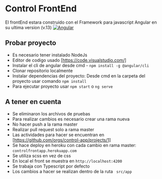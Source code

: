 # Control FrontEnd

El frontEnd estara construido con el Framework para javascript Angular en su ultima version (v.13)
[![Angular](https://abirghoudi.com/wp-content/uploads/2020/06/Angular_full_color_logo.svg.png)](https://angular.io/)

## Probar proyecto

- Es necesario tener instalado NodeJs
- Editor de codigo usado [https://code.visualstudio.com/]
- Instalar el cli de angular desde cmd - ``` npm install -g @angular/cli ```
- Clonar repositorio localmente
- Instalar dependencias del proyecto: Desde cmd en la carpeta del proyecto usar comando ``` npm install ```
- Para ejecutar proyecto usar ``` npm start ``` o ``` ng serve ```

## A tener en cuenta
- Se eliminaron los archivos de pruebas
- Para realizar cambios es necesario crear una rama nueva
- No hacer push a la rama master
- Realizar pull request solo a rama master
- Las actividades para hacer se encuentran en [https://github.com/orgs/control-app/projects/1]
- Se hace deploy en heroku con cada cambio en rama master: ``` controlfrontapp.herokuapp.com ```
- Se utiliza scss en vez de css
- En local el front se muestra en ``` http://localhost:4200 ```
- Se trabaja con Typescript por defecto
- Los cambios a hacer se realizan dentro de la ruta ```  src/app ```